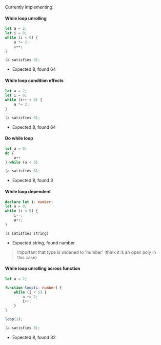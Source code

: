 Currently implementing:

#### While loop unrolling

```ts
let a = 2;
let i = 0;
while (i < 5) {
    a *= 2;
    i++;
}

(a satisfies 8);
```

- Expected 8, found 64

#### While loop condition effects

```ts
let a = 2;
let i = 0;
while (i++ < 5) {
    a *= 2;
}

(a satisfies 8);
```

- Expected 8, found 64

#### Do while loop

```ts
let a = 0;
do {
    a++
} while (a < 3)

(a satisfies 8);
```

- Expected 8, found 3

#### While loop dependent

```ts
declare let i: number;
let a = 0;
while (i < 5) {
    i--;
    a++;
}

(a satisfies string)
```

- Expected string, found number

> Important that type is widened to 'number' (think it is an open poly in this case)

#### While loop unrolling across function

```ts
let a = 2;

function loop(i: number) {
    while (i < 5) {
        a *= 2;
        i++;
    }
}

loop(1);

(a satisfies 8);
```

- Expected 8, found 32
